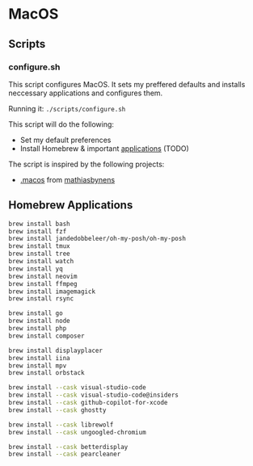 # MacOS

## Scripts

### configure.sh

This script configures MacOS. It sets my preffered defaults and installs neccessary applications and configures them.

Running it: `./scripts/configure.sh`

This script will do the following:
- Set my default preferences
- Install Homebrew & important [applications](#homebrew-applications) (TODO)

The script is inspired by the following projects:
- [.macos](https://github.com/mathiasbynens/dotfiles/blob/master/.macos) from [mathiasbynens](https://github.com/mathiasbynens)

## Homebrew Applications

```bash
brew install bash
brew install fzf
brew install jandedobbeleer/oh-my-posh/oh-my-posh
brew install tmux
brew install tree
brew install watch
brew install yq
brew install neovim
brew install ffmpeg
brew install imagemagick
brew install rsync

brew install go
brew install node
brew install php
brew install composer

brew install displayplacer
brew install iina
brew install mpv
brew install orbstack

brew install --cask visual-studio-code
brew install --cask visual-studio-code@insiders
brew install --cask github-copilot-for-xcode
brew install --cask ghostty

brew install --cask librewolf
brew install --cask ungoogled-chromium

brew install --cask betterdisplay
brew install --cask pearcleaner
```
